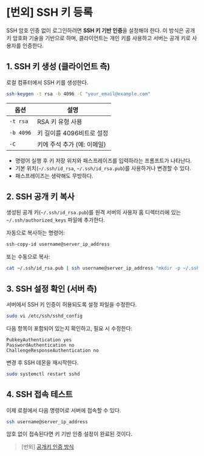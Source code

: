 # [번외] SSH 키 등록

SSH 암호 인증 없이 로그인하려면 **SSH 키 기반 인증**을 설정해야 한다.
이 방식은 공개키 암호화 기술을 기반으로 하며, 클라이언트는 개인 키를 사용하고 서버는 공개 키로 사용자를 인증한다.

## 1. SSH 키 생성 (클라이언트 측)

로컬 컴퓨터에서 SSH 키를 생성한다.

```bash
ssh-keygen -t rsa -b 4096 -C "your_email@example.com"
```

| 옵션        | 설명                |
| --------- | ----------------- |
| `-t rsa`  | RSA 키 유형 사용       |
| `-b 4096` | 키 길이를 4096비트로 설정  |
| `-C`      | 키에 주석 추가 (예: 이메일) |

* 명령어 실행 후 키 저장 위치와 패스프레이즈를 입력하라는 프롬프트가 나타난다.
* 기본 위치(`~/.ssh/id_rsa`, `~/.ssh/id_rsa.pub`)를 사용하거나 변경할 수 있다.
* 패스프레이즈는 생략해도 무방하다.



## 2. SSH 공개 키 복사

생성된 공개 키(`~/.ssh/id_rsa.pub`)를 원격 서버의 사용자 홈 디렉터리에 있는 `~/.ssh/authorized_keys` 파일에 추가한다.

자동으로 복사하는 명령어:

```bash
ssh-copy-id username@server_ip_address
```

또는 수동으로 복사:

```bash
cat ~/.ssh/id_rsa.pub | ssh username@server_ip_address "mkdir -p ~/.ssh && cat >> ~/.ssh/authorized_keys"
```



## 3. SSH 설정 확인 (서버 측)

서버에서 SSH 키 인증이 허용되도록 설정 파일을 수정한다.

```bash
sudo vi /etc/ssh/sshd_config
```

다음 항목이 포함되어 있는지 확인하고, 필요 시 수정한다:

```text
PubkeyAuthentication yes
PasswordAuthentication no
ChallengeResponseAuthentication no
```

변경 후 SSH 데몬을 재시작한다.

```bash
sudo systemctl restart sshd
```



## 4. SSH 접속 테스트

이제 로컬에서 다음 명령어로 서버에 접속할 수 있다.

```bash
ssh username@server_ip_address
```

암호 없이 접속된다면 키 기반 인증 설정이 완료된 것이다.



> [번외] [공개키 인증 방식](public_key.md)